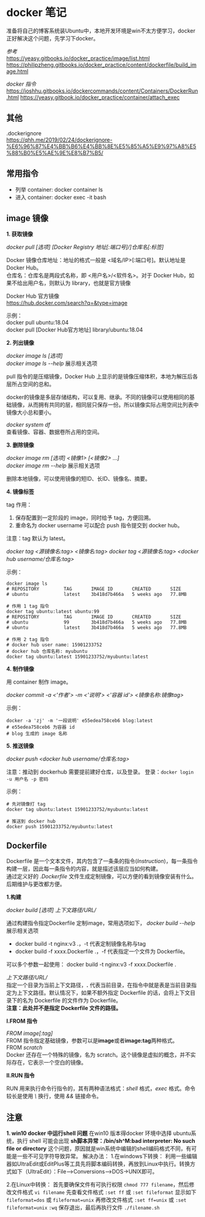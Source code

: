 <!--
 * @Author: monai
 * @Date: 2020-02-27 14:42:53
 * @LastEditors: monai
 * @LastEditTime: 2023-06-26 17:17:20
 -->
# docker 笔记
准备将自己的博客系统装Ubuntu中，本地开发环境是win不太方便学习，docker正好解决这个问题，先学习下docker。

*参考*  
<https://yeasy.gitbooks.io/docker_practice/image/list.html>
<https://philipzheng.gitbooks.io/docker_practice/content/dockerfile/build_image.html>

*docker 指令*  
<https://joshhu.gitbooks.io/dockercommands/content/Containers/DockerRun.html>
<https://yeasy.gitbook.io/docker_practice/container/attach_exec>

## 其他 ##
.dockerignore  
<https://qhh.me/2019/02/24/dockerignore-%E6%96%87%E4%BB%B6%E4%BB%8E%E5%85%A5%E9%97%A8%E5%88%B0%E5%AE%9E%E8%B7%B5/>

## 常用指令
- 列举 container: docker container ls
- 进入 container: docker exec -it bash 

## image 镜像

**1. 获取镜像**  

*docker pull [选项] [Docker Registry 地址[:端口号]/]仓库名[:标签]*  

Docker 镜像仓库地址：地址的格式一般是 <域名/IP>[:端口号]。默认地址是 Docker Hub。  
仓库名：仓库名是两段式名称，即 <用户名>/<软件名>。对于 Docker Hub，如果不给出用户名，则默认为 library，也就是官方镜像

Docker Hub 官方镜像   
<https://hub.docker.com/search?q=&type=image>

示例：  
docker pull ubuntu:18.04  
docker pull [Docker Hub官方地址] library/ubuntu:18.04  

**2. 列出镜像**

*docker image ls [选项]*  
*docker image ls --help* 展示相关选项

pull 指令的是压缩镜像，Docker Hub 上显示的是镜像压缩体积，本地为解压后各层所占空间的总和。

docker的镜像是多层存储结构，可以复用、继承。不同的镜像可以使用相同的基础镜像，从而拥有共同的层，相同层只保存一份。所以镜像实际占用空间比列表中镜像大小总和要小。

*docker system df*  
查看镜像、容器、数据卷所占用的空间。

**3. 删除镜像**

*docker image rm [选项] <镜像1> [<镜像2> ...]*  
*docker image rm --help* 展示相关选项

删除本地镜像，可以使用镜像的短ID、长ID、镜像名、摘要。

**4. 镜像标签**

tag 作用：
1. 保存配置到一定阶段的 image，同时给予 tag，方便回溯。
2. 重命名为 docker username 可以配合 push 指令提交到 docker hub。

注意：tag 默认为 latest。

*docker tag <源镜像名:tag> <镜像名:tag>*
*docker tag <源镜像名:tag> <docker hub username/仓库名:tag>*

示例：
```shell
docker image ls
# REPOSITORY         TAG       IMAGE ID       CREATED       SIZE
# ubuntu             latest    3b418d7b466a   5 weeks ago   77.8MB

# 作用 1 tag 指令
docker tag ubuntu:latest ubuntu:99
# REPOSITORY         TAG       IMAGE ID       CREATED       SIZE
# ubuntu             99        3b418d7b466a   5 weeks ago   77.8MB
# ubuntu             latest    3b418d7b466a   5 weeks ago   77.8MB

# 作用 2 tag 指令
# docker hub user name: 15901233752
# docker hub 仓库名称: myubuntu
docker tag ubuntu:latest 15901233752/myubuntu:latest
```

**4. 制作镜像**

用 container 制作 image。

*docker commit -a <'作者'> -m <'说明'> <'容器 id'> <镜像名称:镜像tag>*

示例：
```shell
docker -a 'zj' -m '一段说明' e55edea758ceb6 blog:latest
# e55edea758ceb6 为容器 id
# blog 生成的 image 名称
```

**5. 推送镜像**

*docker push <docker hub username/仓库名:tag>*

注意：推动到 dockerhub 需要提前建好仓库，以及登录。
登录：`docker login -u 用户名 -p 密码`

示例：
```shell
# 先对镜像打 tag
docker tag ubuntu:latest 15901233752/myubuntu:latest

# 推送到 docker hub
docker push 15901233752/myubuntu:latest
```





## Dockerfile ##

Dockerfile 是一个文本文件，其内包含了一条条的指令(*Instruction*)，每一条指令构建一层，因此每一条指令的内容，就是描述该层应当如何构建。  
通过定义好的 *.Dockerfile* 文件生成定制镜像，可以方便的看到镜像安装有什么。后期维护与更改都方便。

**1.构建**  

*docker build [选项] 上下文路径/URL/*  

通过构建指令指定Dockerfile 定制image，常用选项如下， *docker build --help*  展示相关选项

* docker build -t nginx:v3 .，-t 代表定制镜像名称与tag
* docker build -f xxxx.Dockerfile .，-f 代表指定一个文件为 Dockerfile。
 
可以多个参数一起使用： docker build -t nginx:v3 -f xxxx.Dockerfile .

*上下文路径/URL/*  
指定一个目录为当前上下文路径，**.** 代表当前目录，在指令中就是表是当前目录指定为上下文路径。默认情况下，如果不额外指定 Dockerfile 的话，会将上下文目录下的名为 Dockerfile 的文件作为 Dockerfile。  
**注意：此处并不是指定 Dockerfile 文件的路径。**

**Ⅰ.FROM 指令**  

*FROM image[:tag]*  
FROM 指令指定基础镜像，参数可以是**image**或者**image:tag**两种格式。  
FROM *scratch*  
Docker 还存在一个特殊的镜像，名为 scratch。这个镜像是虚拟的概念，并不实际存在，它表示一个空白的镜像。


**Ⅱ.RUN 指令**  

RUN 用来执行命令行指令的，其有两种语法格式：*shell* 格式，*exec* 格式。命令较长是使用 *\\* 换行，使用 *&&* 链接命令。


## 注意

**1. win10 docker 中运行shell 问题**
在win10 版本得docker 环境中选择 ubuntu系统，执行 shell 可能会出现 **sh脚本异常：/bin/sh^M:bad interpreter: No such file or directory** 这个问题，原因就是win系统中编辑的shell编码格式不同，有可能是一些不可见字符导致异常。
解决办法：
1.在windows下转换：
利用一些编辑器如UltraEdit或EditPlus等工具先将脚本编码转换，再放到Linux中执行。转换方式如下（UltraEdit）：File-->Conversions-->DOS->UNIX即可。

2.在Linux中转换：
首先要确保文件有可执行权限 `chmod 777 filename`，然后修改文件格式 `vi filename`
先查看文件格式
 `:set ff` 或 `:set fileformat`
显示如下
`fileformat=dos` 或 `fileformat=unix`
再修改文件格式
`:set ff=unix` 或 `:set fileformat=unix`
`:wq` 保存退出，最后再执行文件 `./filename.sh`